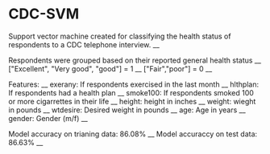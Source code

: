 # CDC-SVM
Support vector machine created for classifying the health status of respondents to a CDC telephone interview. __

Respondents were grouped based on their reported general health status __
  ["Excellent", "Very good", "good"] = 1 __
  ["Fair","poor"] = 0 __

Features: __
  exerany: If respondents exercised in the last month __
  hlthplan: If respondents had a health plan __
  smoke100: If respondents smoked 100 or more cigarrettes in their life __
  height: height in inches __
  weight: wieght in pounds __
  wtdesire: Desired weight in pounds __
  age: Age in years __
  gender: Gender (m/f) __
  
  Model accuracy on trianing data: 86.08% __
  Model accuraccy on test data: 86.63% __
